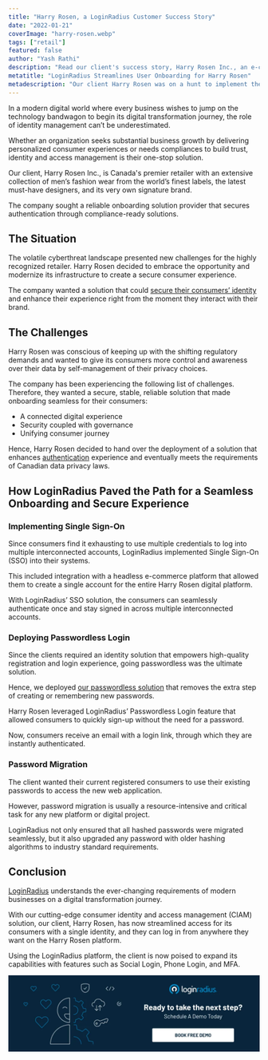```yaml
---
title: "Harry Rosen, a LoginRadius Customer Success Story"
date: "2022-01-21"
coverImage: "harry-rosen.webp"
tags: ["retail"]
featured: false 
author: "Yash Rathi"
description: "Read our client's success story, Harry Rosen Inc., an e-commerce retailer in Canada. Learn how LoginRadius helped them enhance the onboarding experience with robust security."
metatitle: "LoginRadius Streamlines User Onboarding for Harry Rosen"
metadescription: "Our client Harry Rosen was on a hunt to implement the right identity management solution to improve consumer experience & security. Here’s how we did it."
---
```


In a modern digital world where every business wishes to jump on the technology bandwagon to begin its digital transformation journey, the role of identity management can’t be underestimated. 

Whether an organization seeks substantial business growth by delivering personalized consumer experiences or needs compliances to build trust, identity and access management is their one-stop solution. 

Our client, Harry Rosen Inc., is Canada's premier retailer with an extensive collection of men’s fashion wear from the world’s finest labels, the latest must-have designers, and its very own signature brand.

The company sought a reliable onboarding solution provider that secures authentication through compliance-ready solutions. 


## The Situation 

The volatile cyberthreat landscape presented new challenges for the highly recognized retailer. Harry Rosen decided to embrace the opportunity and modernize its infrastructure to create a secure consumer experience. 

The company wanted a solution that could [secure their consumers’ identity](https://www.loginradius.com/customer-security/) and enhance their experience right from the moment they interact with their brand. 


## The Challenges 

Harry Rosen was conscious of keeping up with the shifting regulatory demands and wanted to give its consumers more control and awareness over their data by self-management of their privacy choices. 

The company has been experiencing the following list of challenges. Therefore, they wanted a secure, stable, reliable solution that made onboarding seamless for their consumers:



* A connected digital experience
* Security coupled with governance
* Unifying consumer journey

Hence, Harry Rosen decided to hand over the deployment of a solution that enhances [authentication](https://www.loginradius.com/authentication/) experience and eventually meets the requirements of Canadian data privacy laws. 


## How LoginRadius Paved the Path for a Seamless Onboarding and Secure Experience


### Implementing Single Sign-On

Since consumers find it exhausting to use multiple credentials to log into multiple interconnected accounts, LoginRadius implemented Single Sign-On (SSO) into their systems. 

This included integration with a headless e-commerce platform that allowed them to create a single account for the entire Harry Rosen digital platform.

With LoginRadius’ SSO solution, the consumers can seamlessly authenticate once and stay signed in across multiple interconnected accounts. 


### Deploying Passwordless Login

Since the clients required an identity solution that empowers high-quality registration and login experience, going passwordless was the ultimate solution. 

Hence, we deployed [our passwordless solution](https://www.loginradius.com/passwordless-login/) that removes the extra step of creating or remembering new passwords.

Harry Rosen leveraged LoginRadius’ Passwordless Login feature that allowed consumers to quickly sign-up without the need for a password. 

Now, consumers receive an email with a login link, through which they are instantly authenticated.


### Password Migration

The client wanted their current registered consumers to use their existing passwords to access the new web application.

However, password migration is usually a resource-intensive and critical task for any new platform or digital project. 

LoginRadius not only ensured that all hashed passwords were migrated seamlessly, but it also upgraded any password with older hashing algorithms to industry standard requirements.


## Conclusion 

[LoginRadius](https://www.loginradius.com/) understands the ever-changing requirements of modern businesses on a digital transformation journey. 

With our cutting-edge consumer identity and access management (CIAM) solution, our client, Harry Rosen, has now streamlined access for its consumers with a single identity, and they can log in from anywhere they want on the Harry Rosen platform.

Using the LoginRadius platform, the client is now poised to expand its capabilities with features such as Social Login, Phone Login, and MFA.


[![](Book-a-free-demo-request-1024x310.webp)](https://www.loginradius.com/contact-us?utm_source=blog&utm_medium=web&utm_campaign=loginradius-streamlines-user-onboarding-harry-rosen)
